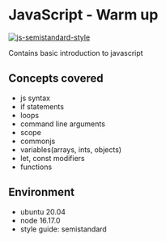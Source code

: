 # JavaScript - Warm up
[![js-semistandard-style](https://img.shields.io/badge/code%20style-semistandard-brightgreen.svg)](https://github.com/standard/semistandard)

Contains basic introduction to javascript

## Concepts covered
- js syntax
- if statements
- loops
- command line arguments
- scope
- commonjs
- variables(arrays, ints, objects)
- let, const modifiers
- functions

## Environment
- ubuntu 20.04
- node 16.17.0
- style guide: semistandard
